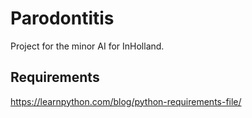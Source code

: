 # Parodontitis
Project for the minor AI for InHolland.

## Requirements
https://learnpython.com/blog/python-requirements-file/